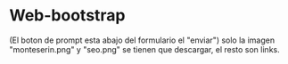 # Web-bootstrap
(El boton de prompt esta abajo del formulario el "enviar") solo la imagen "monteserin.png" y "seo.png" se tienen que descargar, el resto son links.